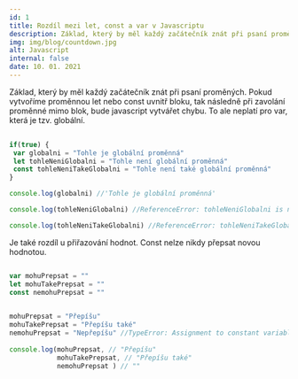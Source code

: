 ```yaml
---
id: 1
title: Rozdíl mezi let, const a var v Javascriptu
description: Základ, který by měl každý začátečník znát při psaní proměných.
img: img/blog/countdown.jpg
alt: Javascript
internal: false
date: 10. 01. 2021
---
```


Základ, který by měl každý začátečník znát při psaní proměných.
Pokud vytvoříme proměnnou let nebo const uvnitř bloku, tak následně při zavolání proměnné mimo blok, bude javascript vytvářet chybu. To ale neplatí pro var, která je tzv. globální.

 ```javascript
  
 if(true) {
  var globalni = "Tohle je globální proměnná"
  let tohleNeniGlobalni = "Tohle není globální proměnná"
  const tohleNeniTakeGlobalni = "Tohle není také globální proměnná"
}

console.log(globalni) //'Tohle je globální proměnná'

console.log(tohleNeniGlobalni) //ReferenceError: tohleNeniGlobalni is not defined

console.log(tohleNeniTakeGlobalni) //ReferenceError: tohleNeniTakeGlobalni is not defined

```


Je také rozdíl u přiřazování hodnot. Const nelze nikdy přepsat novou hodnotou.


```javascript

var mohuPrepsat = ""
let mohuTakePrepsat = ""
const nemohuPrepsat = ""

  
mohuPrepsat = "Přepíšu"
mohuTakePrepsat = "Přepíšu také"
nemohuPrepsat = "Nepřepíšu" //TypeError: Assignment to constant variable.
  
console.log(mohuPrepsat, // "Přepíšu"
            mohuTakePrepsat, // "Přepíšu také"
            nemohuPrepsat ) // ""

```
